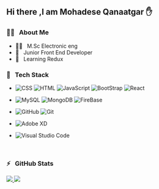 <h2>Hi there ,I am Mohadese Qanaatgar ✋</h2>

<h3>👩‍💻 &nbsp; About Me</h3>

- 👩‍🎓 &nbsp; M.Sc Electronic eng
- 💼 &nbsp; Junior Front End Developer
- 🌱 &nbsp; Learning Redux

<h3>🔧 &nbsp; Tech Stack</h3>

- ![CSS](https://img.shields.io/badge/CSS3-1572B6?style=for-the-badge&logo=css3&logoColor=white)
![HTML](https://img.shields.io/badge/HTML5-E34F26?style=for-the-badge&logo=html5&logoColor=white)
![JavaScript](https://img.shields.io/badge/JavaScript-323330?style=for-the-badge&logo=javascript&logoColor=F7DF1E)
![BootStrap](https://img.shields.io/badge/Bootstrap-563D7C?style=for-the-badge&logo=bootstrap&logoColor=white)
![React](https://img.shields.io/badge/React-20232A?style=for-the-badge&logo=react&logoColor=61DAFB)

- ![MySQL](https://img.shields.io/badge/MySQL-005C84?style=for-the-badge&logo=mysql&logoColor=white)
![MongoDB](https://img.shields.io/badge/MongoDB-4EA94B?style=for-the-badge&logo=mongodb&logoColor=white)
![FireBase](https://img.shields.io/badge/firebase-ffca28?style=for-the-badge&logo=firebase&logoColor=black)

- ![GitHub](https://img.shields.io/badge/GitHub-100000?style=for-the-badge&logo=github&logoColor=white)
![Git](https://img.shields.io/badge/GIT-E44C30?style=for-the-badge&logo=git&logoColor=white)

- ![Adobe XD](https://img.shields.io/badge/Adobe%20XD-470137?style=for-the-badge&logo=Adobe%20XD&logoColor=#FF61F6)

- ![Visual Studio Code](https://img.shields.io/badge/Visual_Studio_Code-0078D4?style=for-the-badge&logo=visual%20studio%20code&logoColor=white)

<br/>

<h3>⚡ &nbsp; GitHub Stats</h3>


<a href="https://github.com/mohadese-Qanaatgar">
<img src='https://github-readme-stats.vercel.app/api?username=mohadese-Qanaatgar&show_icons=true&theme=radical' />
<img src='https://github-readme-stats.vercel.app/api/top-langs/?username=mohadese-Qanaatgar' />
</a>
